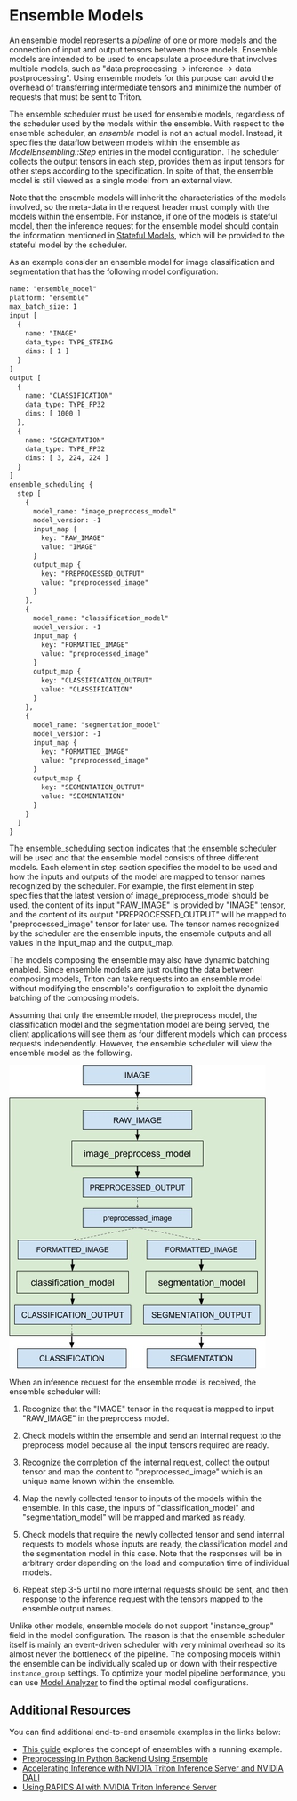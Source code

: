 <!--
# Copyright 2018-2024, NVIDIA CORPORATION & AFFILIATES. All rights reserved.
#
# Redistribution and use in source and binary forms, with or without
# modification, are permitted provided that the following conditions
# are met:
#  * Redistributions of source code must retain the above copyright
#    notice, this list of conditions and the following disclaimer.
#  * Redistributions in binary form must reproduce the above copyright
#    notice, this list of conditions and the following disclaimer in the
#    documentation and/or other materials provided with the distribution.
#  * Neither the name of NVIDIA CORPORATION nor the names of its
#    contributors may be used to endorse or promote products derived
#    from this software without specific prior written permission.
#
# THIS SOFTWARE IS PROVIDED BY THE COPYRIGHT HOLDERS ``AS IS'' AND ANY
# EXPRESS OR IMPLIED WARRANTIES, INCLUDING, BUT NOT LIMITED TO, THE
# IMPLIED WARRANTIES OF MERCHANTABILITY AND FITNESS FOR A PARTICULAR
# PURPOSE ARE DISCLAIMED.  IN NO EVENT SHALL THE COPYRIGHT OWNER OR
# CONTRIBUTORS BE LIABLE FOR ANY DIRECT, INDIRECT, INCIDENTAL, SPECIAL,
# EXEMPLARY, OR CONSEQUENTIAL DAMAGES (INCLUDING, BUT NOT LIMITED TO,
# PROCUREMENT OF SUBSTITUTE GOODS OR SERVICES; LOSS OF USE, DATA, OR
# PROFITS; OR BUSINESS INTERRUPTION) HOWEVER CAUSED AND ON ANY THEORY
# OF LIABILITY, WHETHER IN CONTRACT, STRICT LIABILITY, OR TORT
# (INCLUDING NEGLIGENCE OR OTHERWISE) ARISING IN ANY WAY OUT OF THE USE
# OF THIS SOFTWARE, EVEN IF ADVISED OF THE POSSIBILITY OF SUCH DAMAGE.
-->

# Ensemble Models

An ensemble model represents a *pipeline* of one or more models and
the connection of input and output tensors between those
models. Ensemble models are intended to be used to encapsulate a
procedure that involves multiple models, such as "data preprocessing
-> inference -> data postprocessing".  Using ensemble models for this
purpose can avoid the overhead of transferring intermediate tensors
and minimize the number of requests that must be sent to Triton.

The ensemble scheduler must be used for ensemble models, regardless of
the scheduler used by the models within the ensemble. With respect to
the ensemble scheduler, an *ensemble* model is not an actual
model. Instead, it specifies the dataflow between models within the
ensemble as *ModelEnsembling::Step* entries in the model
configuration. The scheduler collects the output tensors in each step,
provides them as input tensors for other steps according to the
specification. In spite of that, the ensemble model is still viewed as
a single model from an external view.

Note that the ensemble models will inherit the characteristics of the
models involved, so the meta-data in the request header must comply
with the models within the ensemble. For instance, if one of the
models is stateful model, then the inference request for the ensemble
model should contain the information mentioned in [Stateful
Models](architecture.md#stateful-models), which will be provided to the stateful
model by the scheduler.

As an example consider an ensemble model for image classification and
segmentation that has the following model configuration:

```
name: "ensemble_model"
platform: "ensemble"
max_batch_size: 1
input [
  {
    name: "IMAGE"
    data_type: TYPE_STRING
    dims: [ 1 ]
  }
]
output [
  {
    name: "CLASSIFICATION"
    data_type: TYPE_FP32
    dims: [ 1000 ]
  },
  {
    name: "SEGMENTATION"
    data_type: TYPE_FP32
    dims: [ 3, 224, 224 ]
  }
]
ensemble_scheduling {
  step [
    {
      model_name: "image_preprocess_model"
      model_version: -1
      input_map {
        key: "RAW_IMAGE"
        value: "IMAGE"
      }
      output_map {
        key: "PREPROCESSED_OUTPUT"
        value: "preprocessed_image"
      }
    },
    {
      model_name: "classification_model"
      model_version: -1
      input_map {
        key: "FORMATTED_IMAGE"
        value: "preprocessed_image"
      }
      output_map {
        key: "CLASSIFICATION_OUTPUT"
        value: "CLASSIFICATION"
      }
    },
    {
      model_name: "segmentation_model"
      model_version: -1
      input_map {
        key: "FORMATTED_IMAGE"
        value: "preprocessed_image"
      }
      output_map {
        key: "SEGMENTATION_OUTPUT"
        value: "SEGMENTATION"
      }
    }
  ]
}
```

The ensemble\_scheduling section indicates that the ensemble scheduler will be
used and that the ensemble model consists of three different models. Each
element in step section specifies the model to be used and how the inputs and
outputs of the model are mapped to tensor names recognized by the scheduler. For
example, the first element in step specifies that the latest version of
image\_preprocess\_model should be used, the content of its input "RAW\_IMAGE"
is provided by "IMAGE" tensor, and the content of its output
"PREPROCESSED\_OUTPUT" will be mapped to "preprocessed\_image" tensor for later
use. The tensor names recognized by the scheduler are the ensemble inputs, the
ensemble outputs and all values in the input\_map and the output\_map.

The models composing the ensemble may also have dynamic batching
enabled.  Since ensemble models are just routing the data between
composing models, Triton can take requests into an ensemble model
without modifying the ensemble's configuration to exploit the dynamic
batching of the composing models.

Assuming that only the ensemble model, the preprocess model, the classification
model and the segmentation model are being served, the client applications will
see them as four different models which can process requests independently.
However, the ensemble scheduler will view the ensemble model as the following.

![Ensemble Example](images/ensemble_example0.png)

When an inference request for the ensemble model is received, the ensemble
scheduler will:

1. Recognize that the "IMAGE" tensor in the request is mapped to input
   "RAW\_IMAGE" in the preprocess model.

2. Check models within the ensemble and send an internal request to the
   preprocess model because all the input tensors required are ready.

3. Recognize the completion of the internal request, collect the output
   tensor and map the content to "preprocessed\_image" which is an unique name
   known within the ensemble.

4. Map the newly collected tensor to inputs of the models within the ensemble.
   In this case, the inputs of "classification\_model" and "segmentation\_model"
   will be mapped and marked as ready.

5. Check models that require the newly collected tensor and send internal
   requests to models whose inputs are ready, the classification
   model and the segmentation model in this case. Note that the responses will
   be in arbitrary order depending on the load and computation time of
   individual models.

6. Repeat step 3-5 until no more internal requests should be sent, and then
   response to the inference request with the tensors mapped to the ensemble
   output names.

Unlike other models, ensemble models do not support "instance_group" field in
the model configuration. The reason is that the ensemble scheduler itself
is mainly an event-driven scheduler with very minimal overhead so its
almost never the bottleneck of the pipeline. The composing models
within the ensemble can be individually scaled up or down with their
respective `instance_group` settings. To optimize your model pipeline
performance, you can use
[Model Analyzer](https://github.com/triton-inference-server/model_analyzer)
to find the optimal model configurations.

## Additional Resources

You can find additional end-to-end ensemble examples in the links below:
* [This guide](https://github.com/triton-inference-server/tutorials/tree/main/Conceptual_Guide/Part_5-Model_Ensembles)
explores the concept of ensembles with a running example.
* [Preprocessing in Python Backend Using
  Ensemble](https://github.com/triton-inference-server/python_backend#preprocessing)
* [Accelerating Inference with NVIDIA Triton Inference Server and NVIDIA
  DALI](https://developer.nvidia.com/blog/accelerating-inference-with-triton-inference-server-and-dali/)
* [Using RAPIDS AI with NVIDIA Triton Inference
  Server](https://github.com/rapidsai/rapids-examples/tree/main/rapids_triton_example)